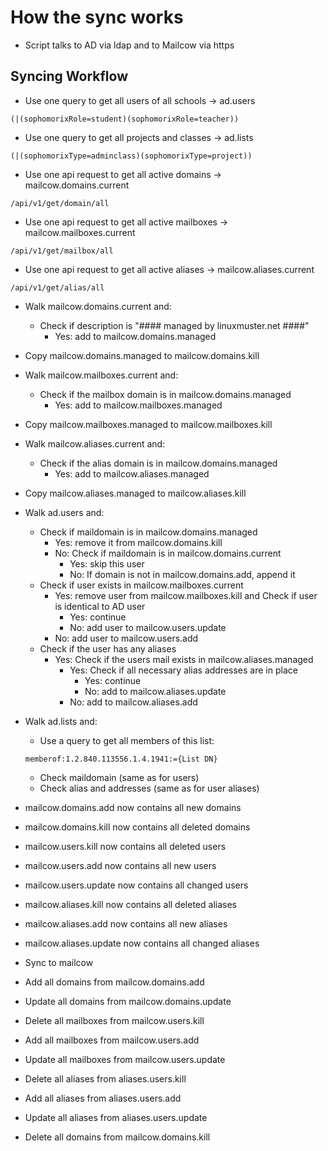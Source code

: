 # How the sync works
- Script talks to AD via ldap and to Mailcow via https

## Syncing Workflow
- Use one query to get all users of all schools -> ad.users
```
(|(sophomorixRole=student)(sophomorixRole=teacher))
```

- Use one query to get all projects and classes -> ad.lists
```
(|(sophomorixType=adminclass)(sophomorixType=project))
```

- Use one api request to get all active domains -> mailcow.domains.current
```
/api/v1/get/domain/all
```

- Use one api request to get all active mailboxes -> mailcow.mailboxes.current
```
/api/v1/get/mailbox/all
```

- Use one api request to get all active aliases -> mailcow.aliases.current
```
/api/v1/get/alias/all
```

- Walk mailcow.domains.current and:
  - Check if description is "#### managed by linuxmuster.net ####"
    - Yes: add to mailcow.domains.managed
- Copy mailcow.domains.managed to mailcow.domains.kill

- Walk mailcow.mailboxes.current and:
  - Check if the mailbox domain is in mailcow.domains.managed
    - Yes: add to mailcow.mailboxes.managed
- Copy mailcow.mailboxes.managed to mailcow.mailboxes.kill

- Walk mailcow.aliases.current and:
  - Check if the alias domain is in mailcow.domains.managed
    - Yes: add to mailcow.aliases.managed
- Copy mailcow.aliases.managed to mailcow.aliases.kill


- Walk ad.users and:
  - Check if maildomain is in mailcow.domains.managed
    - Yes: remove it from mailcow.domains.kill
    - No: Check if maildomain is in mailcow.domains.current
      - Yes: skip this user
      - No: If domain is not in mailcow.domains.add, append it
  - Check if user exists in mailcow.mailboxes.current
    - Yes: remove user from mailcow.mailboxes.kill and Check if user is identical to AD user
      - Yes: continue
      - No: add user to mailcow.users.update
    - No: add user to mailcow.users.add
  - Check if the user has any aliases
    - Yes: Check if the users mail exists in mailcow.aliases.managed
      - Yes: Check if all necessary alias addresses are in place
        - Yes: continue
        - No: add to mailcow.aliases.update
      - No: add to mailcow.aliases.add

- Walk ad.lists and:
  - Use a query to get all members of this list:
  ```
  memberof:1.2.840.113556.1.4.1941:={List DN}
  ```
  - Check maildomain (same as for users)
  - Check alias and addresses (same as for user aliases)

- mailcow.domains.add now contains all new domains
- mailcow.domains.kill now contains all deleted domains

- mailcow.users.kill now contains all deleted users
- mailcow.users.add now contains all new users
- mailcow.users.update now contains all changed users

- mailcow.aliases.kill now contains all deleted aliases
- mailcow.aliases.add now contains all new aliases
- mailcow.aliases.update now contains all changed aliases

- Sync to mailcow
 - Add all domains from mailcow.domains.add
 - Update all domains from mailcow.domains.update
 - Delete all mailboxes from mailcow.users.kill
 - Add all mailboxes from mailcow.users.add
 - Update all mailboxes from mailcow.users.update
 - Delete all aliases from aliases.users.kill
 - Add all aliases from aliases.users.add
 - Update all aliases from aliases.users.update
 - Delete all domains from mailcow.domains.kill